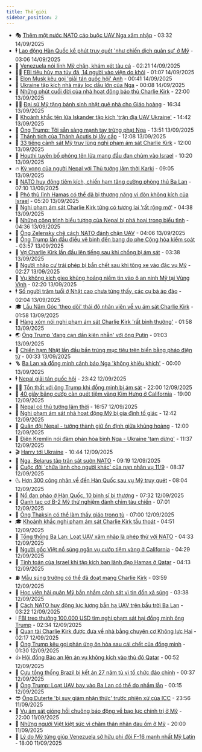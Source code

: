 ```yaml
---
title: Thế giới
sidebar_position: 2
---
```


<!-- vnexpress-the-gioi:START -->
- 🎭 [Thêm một nước NATO cáo buộc UAV Nga xâm nhập](https://vnexpress.net/them-mot-nuoc-nato-cao-buoc-uav-nga-xam-nhap-4938827.html) - 03:32 14/09/2025
- 🕴 [Lao động Hàn Quốc kể phút truy quét &#39;như chiến dịch quân sự&#39; ở Mỹ](https://vnexpress.net/lao-dong-han-quoc-ke-phut-truy-quet-nhu-chien-dich-quan-su-o-my-4938780.html) - 03:06 14/09/2025
- 🤭 [Venezuela nói lính Mỹ chặn, khám xét tàu cá](https://vnexpress.net/venezuela-noi-linh-my-chan-kham-xet-tau-ca-4938781.html) - 02:21 14/09/2025
- 🧑‍💻 [FBI tiêu hủy ma túy đá, 14 người vào viện do khói](https://vnexpress.net/fbi-tieu-huy-ma-tuy-da-14-nguoi-vao-vien-do-khoi-4938776.html) - 01:07 14/09/2025
- 🦏 [Elon Musk kêu gọi &#39;giải tán quốc hội&#39; Anh](https://vnexpress.net/elon-musk-keu-goi-giai-tan-quoc-hoi-anh-4938773.html) - 00:41 14/09/2025
- 🦒 [Ukraine tập kích nhà máy lọc dầu lớn của Nga](https://vnexpress.net/ukraine-tap-kich-nha-may-loc-dau-lon-cua-nga-4938770.html) - 00:08 14/09/2025
- 🌈 [Những phút cuối đời của nhà hoạt động bảo thủ Charlie Kirk](https://vnexpress.net/nhung-phut-cuoi-doi-cua-nha-hoat-dong-bao-thu-charlie-kirk-4938498.html) - 22:00 13/09/2025
- 🧑‍🏫 [Đại sứ Mỹ tặng bánh sinh nhật quê nhà cho Giáo hoàng](https://vnexpress.net/dai-su-my-tang-banh-sinh-nhat-que-nha-cho-giao-hoang-4938745.html) - 16:34 13/09/2025
- 🐲 [Khoảnh khắc tên lửa Iskander tập kích &#39;trận địa UAV Ukraine&#39;](https://vnexpress.net/khoanh-khac-ten-lua-iskander-tap-kich-tran-dia-uav-ukraine-4938719.html) - 14:42 13/09/2025
- 🦒 [Ông Trump: Tôi sẵn sàng mạnh tay trừng phạt Nga](https://vnexpress.net/ong-trump-toi-san-sang-manh-tay-trung-phat-nga-4938728.html) - 13:51 13/09/2025
- 🐻 [Thánh tích của Thánh Acutis bị lấy cắp](https://vnexpress.net/thanh-tich-cua-thanh-acutis-bi-lay-cap-4938707.html) - 12:08 13/09/2025
- 🚀 [33 tiếng cảnh sát Mỹ truy lùng nghi phạm ám sát Charlie Kirk](https://vnexpress.net/33-tieng-canh-sat-my-truy-lung-nghi-pham-am-sat-charlie-kirk-4938612.html) - 12:00 13/09/2025
- 🥰 [Houthi tuyên bố phóng tên lửa mang đầu đạn chùm vào Israel](https://vnexpress.net/houthi-tuyen-bo-phong-ten-lua-mang-dau-dan-chum-vao-israel-4938679.html) - 10:20 13/09/2025
- 🔥 [Kỳ vọng của người Nepal với Thủ tướng lâm thời Karki](https://vnexpress.net/ky-vong-cua-nguoi-nepal-voi-thu-tuong-lam-thoi-karki-4938654.html) - 09:05 13/09/2025
- 🥳 [NATO huy động tiêm kích, chiến hạm tăng cường phòng thủ Ba Lan](https://vnexpress.net/nato-huy-dong-tiem-kich-chien-ham-tang-cuong-phong-thu-ba-lan-4938580.html) - 07:10 13/09/2025
- 💼 [Phó thủ lĩnh Hamas có thể đã bị thương nặng vì đòn không kích của Israel](https://vnexpress.net/pho-thu-linh-hamas-co-the-da-bi-thuong-nang-vi-don-khong-kich-cua-israel-4938582.html) - 05:20 13/09/2025
- 🤡 [Nghi phạm ám sát Charlie Kirk từng có tương lai &#39;rất rộng mở&#39;](https://vnexpress.net/nghi-pham-am-sat-charlie-kirk-tung-co-tuong-lai-rat-rong-mo-4938497.html) - 04:38 13/09/2025
- 🌁 [Những công trình biểu tượng của Nepal bị phá hoại trong biểu tình](https://vnexpress.net/nhung-cong-trinh-bieu-tuong-cua-nepal-bi-pha-hoai-trong-bieu-tinh-4938030.html) - 04:36 13/09/2025
- 🤩 [Ông Zelensky chê cách NATO đánh chặn UAV](https://vnexpress.net/ong-zelensky-che-cach-nato-danh-chan-uav-4938547.html) - 04:06 13/09/2025
- 🎉 [Ông Trump lần đầu điều vệ binh đến bang do phe Cộng hòa kiểm soát](https://vnexpress.net/ong-trump-lan-dau-dieu-ve-binh-den-bang-do-phe-cong-hoa-kiem-soat-4938564.html) - 03:57 13/09/2025
- 🎉 [Vợ Charlie Kirk lần đầu lên tiếng sau khi chồng bị ám sát](https://vnexpress.net/vo-charlie-kirk-lan-dau-len-tieng-sau-khi-chong-bi-am-sat-4938516.html) - 03:38 13/09/2025
- 🌁 [Người nhập cư trái phép bị bắn chết sau khi tông xe vào đặc vụ Mỹ](https://vnexpress.net/nguoi-nhap-cu-trai-phep-bi-ban-chet-sau-khi-tong-xe-vao-dac-vu-my-4938513.html) - 02:27 13/09/2025
- 🌊 [Vụ không kích gieo khủng hoảng niềm tin vào ô an ninh Mỹ tại Vùng Vịnh](https://vnexpress.net/vu-khong-kich-gieo-khung-hoang-niem-tin-vao-o-an-ninh-my-tai-vung-vinh-4937923.html) - 02:20 13/09/2025
- 🕴 [Số người trăm tuổi ở Nhật cao chưa từng thấy, các cụ bà áp đảo](https://vnexpress.net/so-nguoi-tram-tuoi-o-nhat-cao-chua-tung-thay-cac-cu-ba-ap-dao-4938512.html) - 02:04 13/09/2025
- 🎓 [Lầu Năm Góc &#39;theo dõi&#39; thái độ nhân viên về vụ ám sát Charlie Kirk](https://vnexpress.net/lau-nam-goc-theo-doi-thai-do-nhan-vien-ve-vu-am-sat-charlie-kirk-4938510.html) - 01:58 13/09/2025
- 🦩 [Hàng xóm nói nghi phạm ám sát Charlie Kirk &#39;rất bình thường&#39;](https://vnexpress.net/hang-xom-noi-nghi-pham-am-sat-charlie-kirk-rat-binh-thuong-4938500.html) - 01:58 13/09/2025
- 🌏 [Ông Trump &#39;đang cạn dần kiên nhẫn&#39; với ông Putin](https://vnexpress.net/ong-trump-dang-can-dan-kien-nhan-voi-ong-putin-4938501.html) - 01:03 13/09/2025
- 🌋 [Chiến hạm Nhật lần đầu bắn trúng mục tiêu trên biển bằng pháo điện từ](https://vnexpress.net/chien-ham-nhat-lan-dau-ban-trung-muc-tieu-tren-bien-bang-phao-dien-tu-4938392.html) - 00:33 13/09/2025
- 🪜 [Ba Lan và đồng minh cảnh báo Nga &#39;không khiêu khích&#39;](https://vnexpress.net/ba-lan-va-dong-minh-canh-bao-nga-khong-khieu-khich-4938496.html) - 00:00 13/09/2025
- 🕴 [Nepal giải tán quốc hội](https://vnexpress.net/nepal-giai-tan-quoc-hoi-4938494.html) - 23:42 12/09/2025
- 🧑‍🏫 [Tổn thất với ông Trump khi đồng minh bị ám sát](https://vnexpress.net/ton-that-voi-ong-trump-khi-dong-minh-bi-am-sat-4938213.html) - 22:00 12/09/2025
- 🌮 [40 giây băng cướp càn quét tiệm vàng Kim Hưng ở California](https://vnexpress.net/40-giay-bang-cuop-can-quet-tiem-vang-kim-hung-o-california-4938357.html) - 19:00 12/09/2025
- 🚦 [Nepal có thủ tướng lâm thời](https://vnexpress.net/nepal-co-thu-tuong-lam-thoi-4938481.html) - 16:57 12/09/2025
- 💫 [Nghi phạm ám sát nhà hoạt động Mỹ bị gia đình tố giác](https://vnexpress.net/nghi-pham-am-sat-nha-hoat-dong-my-bi-gia-dinh-to-giac-4938436.html) - 12:42 12/09/2025
- 🤡 [Quân đội Nepal - tường thành giữ ổn định giữa khủng hoảng](https://vnexpress.net/quan-doi-nepal-tuong-thanh-giu-on-dinh-giua-khung-hoang-4938104.html) - 12:00 12/09/2025
- 🦣 [Điện Kremlin nói đàm phán hòa bình Nga - Ukraine &#39;tạm dừng&#39;](https://vnexpress.net/dien-kremlin-noi-dam-phan-hoa-binh-nga-ukraine-tam-dung-4938414.html) - 11:37 12/09/2025
- 🎬 [Harry tới Ukraine](https://vnexpress.net/harry-toi-ukraine-4938364.html) - 10:44 12/09/2025
- 🎉 [Nga, Belarus tập trận sát sườn NATO](https://vnexpress.net/nga-belarus-tap-tran-sat-suon-nato-4938343.html) - 09:19 12/09/2025
- 🎡 [Cuộc đời &#39;chữa lành cho người khác&#39; của nạn nhân vụ 11/9](https://vnexpress.net/cuoc-doi-chua-lanh-cho-nguoi-khac-cua-nan-nhan-vu-11-9-4938091.html) - 08:37 12/09/2025
- 🌜 [Hơn 300 công nhân về đến Hàn Quốc sau vụ Mỹ truy quét](https://vnexpress.net/hon-300-cong-nhan-ve-den-han-quoc-sau-vu-my-truy-quet-4938279.html) - 08:04 12/09/2025
- 🎡 [Nổ đạn pháo ở Hàn Quốc, 10 binh sĩ bị thương](https://vnexpress.net/no-dan-phao-o-han-quoc-10-binh-si-bi-thuong-4938111.html) - 07:32 12/09/2025
- 🤗 [Oanh tạc cơ B-2 Mỹ thử nghiệm đánh chìm tàu chiến](https://vnexpress.net/oanh-tac-co-b-2-my-thu-nghiem-danh-chim-tau-chien-4938202.html) - 07:01 12/09/2025
- 🦩 [Ông Thaksin có thể làm thầy giáo trong tù](https://vnexpress.net/ong-thaksin-co-the-lam-thay-giao-trong-tu-4938260.html) - 07:00 12/09/2025
- 🎓 [Khoảnh khắc nghi phạm ám sát Charlie Kirk tẩu thoát](https://vnexpress.net/khoanh-khac-nghi-pham-am-sat-charlie-kirk-tau-thoat-4938215.html) - 04:51 12/09/2025
- 🌁 [Tổng thống Ba Lan: Loạt UAV xâm nhập là phép thử với NATO](https://vnexpress.net/tong-thong-ba-lan-loat-uav-xam-nhap-la-phep-thu-voi-nato-4938090.html) - 04:33 12/09/2025
- 🤩 [Người gốc Việt nổ súng ngăn vụ cướp tiệm vàng ở California](https://vnexpress.net/nguoi-goc-viet-no-sung-ngan-vu-cuop-tiem-vang-o-california-4938214.html) - 04:29 12/09/2025
- 👹 [Tính toán của Israel khi tập kích ban lãnh đạo Hamas ở Qatar](https://vnexpress.net/tinh-toan-cua-israel-khi-tap-kich-ban-lanh-dao-hamas-o-qatar-4938086.html) - 04:13 12/09/2025
- ⛽️ [Mẫu súng trường có thể đã đoạt mạng Charlie Kirk](https://vnexpress.net/mau-sung-truong-co-the-da-doat-mang-charlie-kirk-4938106.html) - 03:59 12/09/2025
- 🚀 [Học viên hải quân Mỹ bắn nhầm cảnh sát vì tin đồn xả súng](https://vnexpress.net/hoc-vien-hai-quan-my-ban-nham-canh-sat-vi-tin-don-xa-sung-4938159.html) - 03:38 12/09/2025
- 🎡 [Cách NATO huy động lực lượng bắn hạ UAV trên bầu trời Ba Lan](https://vnexpress.net/cach-nato-huy-dong-luc-luong-ban-ha-uav-tren-bau-troi-ba-lan-4937672.html) - 03:22 12/09/2025
- 🕯 [FBI treo thưởng 100.000 USD tìm nghi phạm sát hại đồng minh ông Trump](https://vnexpress.net/fbi-treo-thuong-100-000-usd-tim-nghi-pham-sat-hai-dong-minh-ong-trump-4938109.html) - 02:34 12/09/2025
- 🐻 [Quan tài Charlie Kirk được đưa về nhà bằng chuyên cơ Không lực Hai](https://vnexpress.net/quan-tai-charlie-kirk-duoc-dua-ve-nha-bang-chuyen-co-khong-luc-hai-4938112.html) - 02:17 12/09/2025
- 🚦 [Ông Trump kêu gọi phản ứng ôn hòa sau cái chết của đồng minh](https://vnexpress.net/ong-trump-keu-goi-phan-ung-on-hoa-sau-cai-chet-cua-dong-minh-4938092.html) - 01:30 12/09/2025
- 👍 [Hội đồng Bảo an lên án vụ không kích vào thủ đô Qatar](https://vnexpress.net/hoi-dong-bao-an-len-an-vu-khong-kich-vao-thu-do-qatar-4938077.html) - 00:52 12/09/2025
- 🚀 [Cựu tổng thống Brazil bị kết án 27 năm tù vì tổ chức đảo chính](https://vnexpress.net/cuu-tong-thong-brazil-bi-ket-an-27-nam-tu-vi-to-chuc-dao-chinh-4938074.html) - 00:37 12/09/2025
- 🌮 [Ông Trump: Loạt UAV bay vào Ba Lan có thể do nhầm lẫn](https://vnexpress.net/ong-trump-loat-uav-bay-vao-ba-lan-co-the-do-nham-lan-4938068.html) - 00:15 12/09/2025
- 😎 [Ông Duterte &#39;bị suy giảm nhận thức&#39; trước phiên xử của ICC](https://vnexpress.net/ong-duterte-bi-suy-giam-nhan-thuc-truoc-phien-xu-cua-icc-4938067.html) - 23:56 11/09/2025
- 🐲 [Vụ ám sát gióng hồi chuông báo động về bạo lực chính trị ở Mỹ](https://vnexpress.net/vu-am-sat-giong-hoi-chuong-bao-dong-ve-bao-luc-chinh-tri-o-my-4937665.html) - 22:00 11/09/2025
- 💫 [Những người Việt kiệt sức vì chăm thân nhân đau ốm ở Mỹ](https://vnexpress.net/nhung-nguoi-viet-kiet-suc-vi-cham-than-nhan-dau-om-o-my-4937360.html) - 20:00 11/09/2025
- 👀 [Lý do Mỹ từng giúp Venezuela sở hữu phi đội F-16 mạnh nhất Mỹ Latin](https://vnexpress.net/ly-do-my-tung-giup-venezuela-so-huu-phi-doi-f-16-manh-nhat-my-latin-4936792.html) - 18:00 11/09/2025<!-- vnexpress-the-gioi:END -->